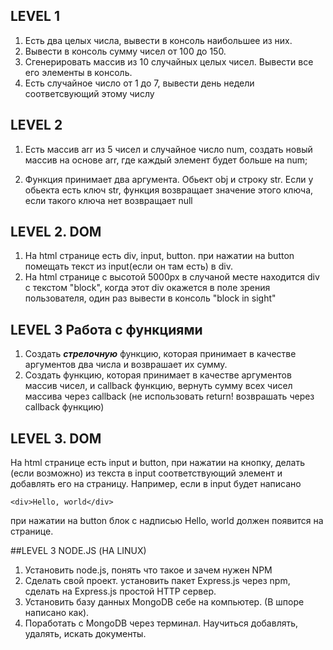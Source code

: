 ## LEVEL 1

1. Есть два целых числа, вывести в консоль наибольшее из них.
2. Вывести в консоль сумму чисел от 100 до 150.
3. Сгенерировать массив из 10 случайных целых чисел. Вывести все его элементы в консоль.
4. Есть случайное число от 1 до 7, вывести день недели соответсвующий этому числу

## LEVEL 2

1. Есть массив arr из 5 чисел и случайное число num,
создать новый массив на основе arr, где каждый элемент будет больше на num;

3. Функция принимает два аргумента. Обьект obj и строку str. 
Если у обьекта есть ключ str, функция возвращает значение этого ключа,
если такого ключа нет возвращает null

## LEVEL 2.  DOM

1. На html странице есть div, input, button. 
при нажатии на button помещать текст из input(если он там есть) в div.
2. На html странице с высотой 5000px в случаной месте находится div с текстом "block",
когда этот div окажется в поле зрения пользователя, один раз вывести в консоль "block in sight"

## LEVEL 3 Работа с функциями
1. Создать **_стрелочную_** функцию, которая принимает 
в качестве аргументов два числа и возврашает их сумму.
2. Создать функцию, которая принимает в качестве аргументов массив чисел, и callback функцию,
вернуть сумму всех чисел массива через callback 
(не использовать return! возврашать через callback функцию)

## LEVEL 3. DOM

На html странице есть input и button, при нажатии на кнопку, делать (если возможно)
из текста в input соответствующий элемент и добавлять его на страницу. Например, если в input будет 
написано
```
<div>Hello, world</div>
 ```
при нажатии на button блок с надписью Hello, world должен появится на странице.

##LEVEL 3 NODE.JS (НА LINUX)
1. Установить node.js, понять что такое и зачем нужен NPM 
2. Сделать свой проект. установить пакет Express.js через npm,
сделать на Express.js простой HTTP сервер.
3. Установить базу данных MongoDB себе на компьютер. (В шпоре написано как).
4. Поработать с MongoDB через терминал. Научиться добавлять, удалять, искать документы.